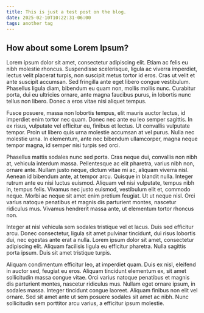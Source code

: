 ```yaml
---
title: This is just a test post on the blog.
date: 2025-02-10T10:22:31-06:00
tags: another tag
---
```

## How about some Lorem Ipsum?

Lorem ipsum dolor sit amet, consectetur adipiscing elit. Etiam ac felis eu nibh molestie rhoncus. Suspendisse scelerisque, ligula ac viverra imperdiet, lectus velit placerat turpis, non suscipit metus tortor id eros. Cras ut velit et ante suscipit accumsan. Sed fringilla ante eget libero congue vestibulum. Phasellus ligula diam, bibendum eu quam non, mollis mollis nunc. Curabitur porta, dui eu ultricies ornare, ante magna faucibus purus, in lobortis nunc tellus non libero. Donec a eros vitae nisi aliquet tempus.

Fusce posuere, massa non lobortis tempus, elit mauris auctor lectus, id imperdiet enim tortor nec quam. Donec nec ante eu leo semper sagittis. In ex risus, vulputate vel efficitur eu, finibus et lectus. Ut convallis vulputate tempor. Proin ut libero quis urna molestie accumsan at vel purus. Nulla nec molestie urna. In elementum, ante nec bibendum ullamcorper, magna neque tempor magna, id semper nisi turpis sed orci.

Phasellus mattis sodales nunc sed porta. Cras neque dui, convallis non nibh at, vehicula interdum massa. Pellentesque ac elit pharetra, varius nibh non, ornare ante. Nullam justo neque, dictum vitae mi ac, aliquam viverra nisl. Aenean id bibendum ante, at tempor arcu. Quisque in blandit nulla. Integer rutrum ante eu nisi luctus euismod. Aliquam vel nisi vulputate, tempus nibh in, tempus felis. Vivamus nec justo euismod, vestibulum elit et, commodo neque. Morbi ac neque sit amet enim pretium feugiat. Ut ut neque nisl. Orci varius natoque penatibus et magnis dis parturient montes, nascetur ridiculus mus. Vivamus hendrerit massa ante, ut elementum tortor rhoncus non.

Integer at nisl vehicula sem sodales tristique vel et lacus. Duis sed efficitur arcu. Donec consectetur, ligula sit amet pulvinar tincidunt, dui risus lobortis dui, nec egestas ante erat a nulla. Lorem ipsum dolor sit amet, consectetur adipiscing elit. Aliquam facilisis ligula eu efficitur pharetra. Nulla sagittis porta ipsum. Duis sit amet tristique turpis.

Aliquam condimentum efficitur leo, at imperdiet quam. Duis ex nisl, eleifend in auctor sed, feugiat eu eros. Aliquam tincidunt elementum ex, sit amet sollicitudin massa congue vitae. Orci varius natoque penatibus et magnis dis parturient montes, nascetur ridiculus mus. Nullam eget ornare ipsum, in sodales massa. Integer tincidunt congue laoreet. Aliquam finibus non elit vel ornare. Sed sit amet ante ut sem posuere sodales sit amet ac nibh. Nunc sollicitudin sem porttitor arcu varius, a efficitur ipsum molestie.

